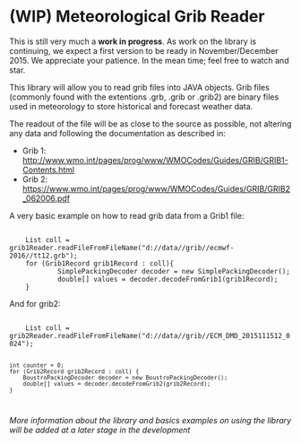 # (WIP) Meteorological Grib Reader
This is still very much a **work in progress**. As work on the library is continuing, we expect a first version to be ready in November/December 2015. We appreciate your patience. In the mean time; feel free to watch and star.

This library will allow you to read grib files into JAVA objects. Grib files (commonly found with the extentions .grb, .grib or .grib2) are binary files used in meteorology to store historical and forecast weather data.

The readout of the file will be as close to the source as possible, not altering any data and following the documentation as described in:
* Grib 1: http://www.wmo.int/pages/prog/www/WMOCodes/Guides/GRIB/GRIB1-Contents.html
* Grib 2: https://www.wmo.int/pages/prog/www/WMOCodes/Guides/GRIB/GRIB2_062006.pdf
  
A very basic example on how to read grib data from a Grib1 file:

<code>
	List<Grib1Record> coll = grib1Reader.readFileFromFileName("d://data//grib//ecmwf-2016//tt12.grb");
	for (Grib1Record grib1Record : coll){
			SimplePackingDecoder decoder = new SimplePackingDecoder();
			double[] values = decoder.decodeFromGrib1(grib1Record);
	}
</code> 

And for grib2:

<code>
	List<Grib2Record> coll = grib2Reader.readFileFromFileName("d://data//grib//ECM_DMD_2015111512_0024");
	    		
	int counter = 0;
	for (Grib2Record grib2Record : coll) {
		BoustroPackingDecoder decoder = new BoustroPackingDecoder();
		double[] values = decoder.decodeFromGrib2(grib2Record);
	}

</code>
  
  

*More information about the library and basics examples on using the library will be added at a later stage in the development*